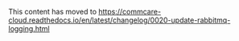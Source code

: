 This content has moved to https://commcare-cloud.readthedocs.io/en/latest/changelog/0020-update-rabbitmq-logging.html
